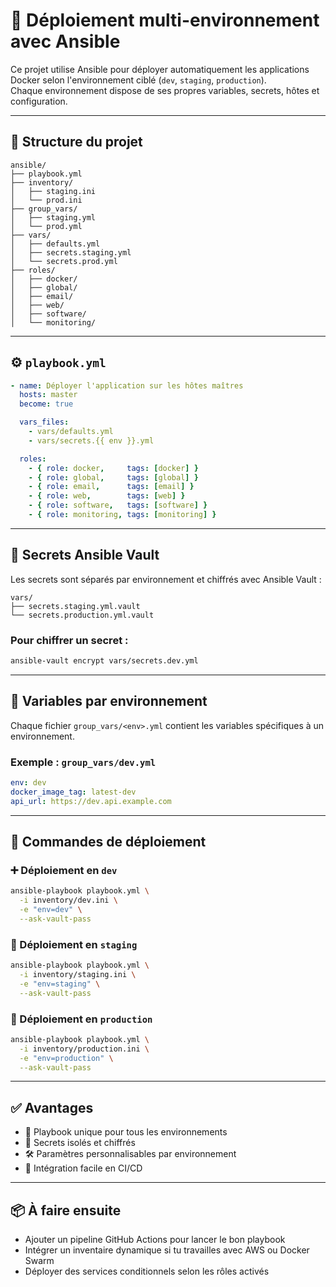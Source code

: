 # 🧪 Déploiement multi-environnement avec Ansible

Ce projet utilise Ansible pour déployer automatiquement les applications Docker selon l'environnement ciblé (`dev`, `staging`, `production`).  
Chaque environnement dispose de ses propres variables, secrets, hôtes et configuration.

---

## 📁 Structure du projet

```
ansible/
├── playbook.yml
├── inventory/
│   ├── staging.ini
│   └── prod.ini
├── group_vars/
│   ├── staging.yml
│   └── prod.yml
├── vars/
│   ├── defaults.yml
│   ├── secrets.staging.yml
│   └── secrets.prod.yml
├── roles/
│   ├── docker/
│   ├── global/
│   ├── email/
│   ├── web/
│   ├── software/
│   └── monitoring/
```

---

## ⚙️ `playbook.yml`

```yaml
- name: Déployer l'application sur les hôtes maîtres
  hosts: master
  become: true

  vars_files:
    - vars/defaults.yml
    - vars/secrets.{{ env }}.yml

  roles:
    - { role: docker,     tags: [docker] }
    - { role: global,     tags: [global] }
    - { role: email,      tags: [email] }
    - { role: web,        tags: [web] }
    - { role: software,   tags: [software] }
    - { role: monitoring, tags: [monitoring] }
```

---

## 🔐 Secrets Ansible Vault

Les secrets sont séparés par environnement et chiffrés avec Ansible Vault :

```
vars/
├── secrets.staging.yml.vault
└── secrets.production.yml.vault
```

### Pour chiffrer un secret :

```bash
ansible-vault encrypt vars/secrets.dev.yml
```

---

## 🔧 Variables par environnement

Chaque fichier `group_vars/<env>.yml` contient les variables spécifiques à un environnement.

### Exemple : `group_vars/dev.yml`

```yaml
env: dev
docker_image_tag: latest-dev
api_url: https://dev.api.example.com
```

---

## 🚀 Commandes de déploiement

### ➕ Déploiement en `dev`

```bash
ansible-playbook playbook.yml \
  -i inventory/dev.ini \
  -e "env=dev" \
  --ask-vault-pass
```

### 🔸 Déploiement en `staging`

```bash
ansible-playbook playbook.yml \
  -i inventory/staging.ini \
  -e "env=staging" \
  --ask-vault-pass
```

### 🔴 Déploiement en `production`

```bash
ansible-playbook playbook.yml \
  -i inventory/production.ini \
  -e "env=production" \
  --ask-vault-pass
```

---

## ✅ Avantages

- 🔄 Playbook unique pour tous les environnements
- 🔐 Secrets isolés et chiffrés
- 🛠️ Paramètres personnalisables par environnement
- 🤖 Intégration facile en CI/CD

---

## 📦 À faire ensuite

- Ajouter un pipeline GitHub Actions pour lancer le bon playbook
- Intégrer un inventaire dynamique si tu travailles avec AWS ou Docker Swarm
- Déployer des services conditionnels selon les rôles activés
